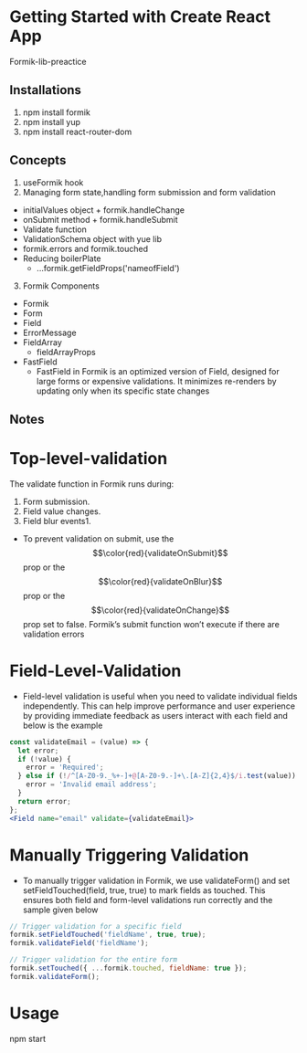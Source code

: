 # Getting Started with Create React App

Formik-lib-preactice

## Installations

1. npm install formik
2. npm install yup
3. npm install react-router-dom

## Concepts

1. useFormik hook
2. Managing form state,handling form submission and form validation
  * initialValues object + formik.handleChange
  * onSubmit method + formik.handleSubmit
  * Validate function
  * ValidationSchema object with yue lib
  * formik.errors and formik.touched
  * Reducing boilerPlate
    - ...formik.getFieldProps('nameofField')

3. Formik Components
  * Formik
  * Form
  * Field
  * ErrorMessage
  * FieldArray
     - fieldArrayProps
  * FastField
     - FastField in Formik is an optimized version of Field, designed for large forms or expensive validations. It minimizes re-renders by updating only when its specific state changes

## Notes

# Top-level-validation

The validate function in Formik runs during:

1. Form submission.
2. Field value changes.
3. Field blur events1.

* To prevent validation on submit, use the $$\color{red}{validateOnSubmit}$$ prop or the $$\color{red}{validateOnBlur}$$ prop or the $$\color{red}{validateOnChange}$$ prop set to false. Formik’s submit function won’t execute if there are validation errors

# Field-Level-Validation

* Field-level validation is useful when you need to validate individual fields independently. This can help improve performance and user experience by providing immediate feedback as users interact with each field and below is the example

```jsx
const validateEmail = (value) => {
  let error;
  if (!value) {
    error = 'Required';
  } else if (!/^[A-Z0-9._%+-]+@[A-Z0-9.-]+\.[A-Z]{2,4}$/i.test(value)) {
    error = 'Invalid email address';
  }
  return error;
};
<Field name="email" validate={validateEmail}> 
```

# Manually Triggering Validation

* To manually trigger validation in Formik, we use validateForm() and set setFieldTouched(field, true, true) to mark fields as touched. This ensures both field and form-level validations run correctly and the sample given below

``` jsx
// Trigger validation for a specific field
formik.setFieldTouched('fieldName', true, true);
formik.validateField('fieldName');

// Trigger validation for the entire form
formik.setTouched({ ...formik.touched, fieldName: true });
formik.validateForm();

```
# Usage
npm start